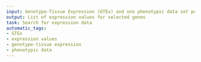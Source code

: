 ```yaml
---
input: Genotype-Tissue Expression (GTEx) and one phenotypic data set per species, per sex
output: List of expression values for selected genes
task: Search for expression data
automatic_tags:
- GTEx
- expression values
- genotype-tissue expression
- phenotypic data
---
```


